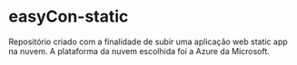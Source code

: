 # easyCon-static
Repositório criado com a finalidade de subir uma aplicação web static app na nuvem.
A plataforma da nuvem escolhida foi a Azure da Microsoft.
